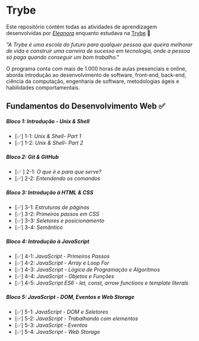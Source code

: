 # Trybe

Este repositório contém todas as atividades de aprendizagem desenvolvidas por _[Eleanora](https://www.linkedin.com/in/eleanorams/)_ enquanto estudava na [Trybe](https://www.betrybe.com/) 🚀

_"A Trybe é uma escola do futuro para qualquer pessoa que queira melhorar de vida e construir uma carreira de sucesso em tecnologia, onde a pessoa só paga quando conseguir um bom trabalho."_

O programa conta com mais de 1.000 horas de aulas presenciais e online, aborda introdução ao desenvolvimento de software, front-end, back-end, ciência da computação, engenharia de software, metodologias ágeis e habilidades comportamentais.

## Fundamentos do Desenvolvimento Web ✅

##### Bloco 1: Introdução - Unix & Shell

- [✅] 1-1: _Unix & Shell- Part 1_
- [✅] 1-2: _Unix & Shell- Part 2_

##### Bloco 2: Git & GitHub

- [✅ ] 2-1: _O que é e para que serve?_
- [✅] 2-2: _Entendendo os comandos_

##### Bloco 3: Introdução à HTML & CSS

- [✅] 3-1: _Estruturas de páginas_
- [✅] 3-2: _Primeiros passos em CSS_
- [✅] 3-3: _Seletores e posicionamento_
- [✅] 3-4: _Semântico_

##### Bloco 4: Introdução à JavaScript

- [✅] 4-1: _JavaScript - Primeiros Passos_
- [✅] 4-2: _JavaScript - Array e Loop For_
- [✅] 4-3: _JavaScript - Lógica de Programação e Algoritmos_
- [✅] 4-4: _JavaScript - Objetos e Funções_
- [✅] 4-5: _JavaScript ES6 - let, const, arrow functions e template literals_

##### Bloco 5: JavaScript - DOM, Eventos e Web Storage

- [✅] 5-1: _JavaScript - DOM e Seletores_
- [✅] 5-2: _JavaScript - Trabalhando com elementos_
- [✅] 5-3: _JavaScript - Eventos_
- [✅] 5-4: _JavaScript - Web Storage_

